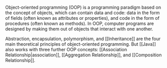 Object-oriented programming (OOP) is a programming paradigm based on the concept of objects, which can contain data and code: data in the form of fields (often known as attributes or properties), and code in the form of procedures (often known as methods). In OOP, computer programs are designed by making them out of objects that interact with one another.

Abstraction, encapsulation, polymorphism, and [[Inheritance]] are the four main theoretical principles of object-oriented programming. But [[Java]] also works with three further OOP concepts: [[Association Relationship|association]], [[Aggregation Relationship]], and [[Composition Relationship]].